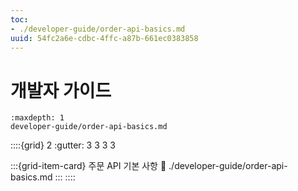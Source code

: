 ```yaml
---
toc:
- ./developer-guide/order-api-basics.md
uuid: 54fc2a6e-cdbc-4ffc-a87b-661ec0383858
---
```


# 개발자 가이드

```{toctree}
:maxdepth: 1
developer-guide/order-api-basics.md
```

::::{grid} 2
:gutter: 3 3 3 3

:::{grid-item-card} 주문 API 기본 사항
:link: ./developer-guide/order-api-basics.md
:::
::::
